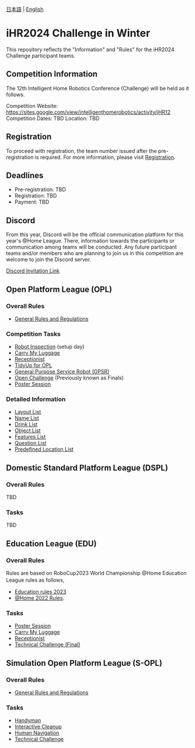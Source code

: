 [日本語](README.md) | [English](README_en.md)

# iHR2024 Challenge in Winter

This repository reflects the "Information" and "Rules" for the iHR2024 Challenge participant teams.


## Competition Information

The 12th Intelligent Home Robotics Conference (Challenge) will be held as it follows.
  
Competition Website: https://sites.google.com/view/intelligenthomerobotics/activity/iHR12
Competition Dates: TBD
Location: TBD

## Registration
To proceed with registration, the team number issued after the pre-registration is required. For more information, please visit [Registration](https://sites.google.com/view/intelligenthomerobotics/activity/iHR12).

## Deadlines
- Pre-registration: TBD
- Registration: TBD
- Payment: TBD


## Discord

From this year, Discord will be the official communication platform for this year's @Home League.
There, information towards the participants or communication among teams will be conducted.
Any future participant teams and/or members who are planning to join us in this competition are welcome to join the Discord server.

[Discord Invitation Link](https://discord.gg/8gJYJqUVZA)


## Open Platform League (OPL)

### Overall Rules

- [General Rules and Regulations](rules/OPL/gr_en.md)

### Competition Tasks

- [Robot Inspection](rules/OPL/ri_en.md) (setup day)
- [Carry My Luggage](rules/OPL/cml_en.md)
- [Receptionist](rules/OPL/rc_en.md)
- [TidyUp for OPL](rules/OPL/tu_en.md)
- [General Purpose Service Robot (GPSR)](rules/OPL/gpsr_en.md)
- [Open Challenge](rules/OPL/oc_en.md) (Previously known as Finals)
- [Poster Session](rules/OPL/ps_en.md)

### Detailed Information

- [Layout List](rules/OPL/sd/layout_list.md)
- [Name List](rules/OPL/sd/name_list.md)
- [Drink List](rules/OPL/sd/drink_list.md)
- [Object List](rules/OPL/sd/object_list.md)
- [Features List](rules/OPL/sd/features_list.md)
- [Question List](rules/OPL/sd/question_list.md)
- [Predefined Location List](rules/OPL/sd/pd_loc_list.md)


## Domestic Standard Platform League (DSPL)

### Overall Rules
TBD

### Tasks
TBD


## Education League (EDU)

### Overall Rules
Rules are based on RoboCup2023 World Championship @Home Education League rules as follows,　
- [Education rules 2023](https://docs.google.com/document/d/1cHRMwnPajsPiEZNw1celFjHG1CSGTA2uyJ2VcAoEuoc/edit?usp=sharing)
- [@Home 2022 Rules](https://athome.robocup.org/wp-content/uploads/2022_rulebook.pdf).

### Tasks

- [Poster Session](rules/EDU/poster_en.md)
- [Carry My Luggage](rules/EDU/cml_en.md)
- [Receptionist](rules/EDU/rc_en.md)
- [Technical Challenge (Final)](rules/EDU/finals_en.md)



## Simulation Open Platform League (S-OPL)

### Overall Rules
- [General Rules and Regulations](rules/S-OPL/gr_en.md)

### Tasks
- [Handyman](rules/S-OPL/hm_en.md)
- [Interactive Cleanup](rules/S-OPL/ic_en.md)
- [Human Navigation](rules/S-OPL/hn_en.md)
- [Technical Challenge](rules/S-OPL/tc_en.md)

